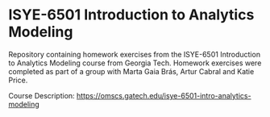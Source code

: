 # ISYE-6501 Introduction to Analytics Modeling
Repository containing homework exercises from the ISYE-6501 Introduction to Analytics Modeling course from Georgia Tech. Homework exercises were completed as part of a group with Marta Gaia Brás, Artur Cabral and Katie Price.

Course Description: https://omscs.gatech.edu/isye-6501-intro-analytics-modeling
